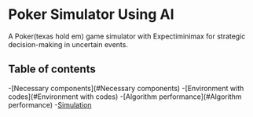 # Poker Simulator Using AI

A Poker(texas hold em) game simulator with Expectiminimax for strategic decision-making in uncertain events.

## Table of contents 

-[Necessary components](#Necessary components)
-[Environment with codes](#Environment with codes)
-[Algorithm performance](#Algorithm performance)
-[Simulation](#Simulation)
